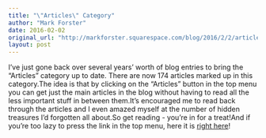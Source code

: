 ```yaml
---
title: "\"Articles\" Category"
author: "Mark Forster"
date: 2016-02-02
original_url: "http://markforster.squarespace.com/blog/2016/2/2/articles-category.html"
layout: post
---
```


I’ve just gone back over several years’ worth of blog entries to bring the “Articles” category up to date. There are now 174 articles marked up in this category.The idea is that by clicking on the “Articles” button in the top menu you can get just the main articles in the blog without having to read all the less important stuff in between them.It’s encouraged me to read back through the articles and I even amazed myself at the number of hidden treasures I’d forgotten all about.So get reading - you’re in for a treat!And if you’re too lazy to press the link in the top menu, here it is [right here](http://markforster.squarespace.com/blog/category/articles)!
